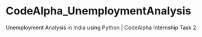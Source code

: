 # CodeAlpha_UnemploymentAnalysis
Unemployment Analysis in India using Python | CodeAlpha Internship Task 2

